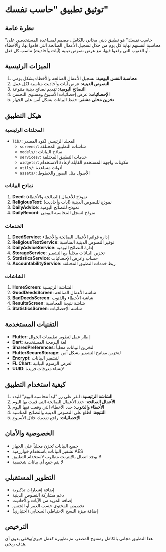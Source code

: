# توثيق تطبيق "حاسب نفسك"

## نظرة عامة
"حاسب نفسك" هو تطبيق ديني مجاني بالكامل، مصمم لمساعدة المستخدمين على محاسبة أنفسهم نهاية كل يوم من خلال تسجيل الأعمال الصالحة التي قاموا بها، والأخطاء أو الذنوب التي وقعوا فيها، مع عرض نصوص دينية (آيات وأحاديث) تناسب كل فعل.

## الميزات الرئيسية
1. **محاسبة النفس اليومية**: تسجيل الأعمال الصالحة والأخطاء بشكل يومي
2. **النصوص الدينية**: عرض آيات وأحاديث مناسبة لكل عمل
3. **النصائح اليومية**: تقديم نصائح دينية متنوعة
4. **الإحصائيات**: عرض إحصائيات الأسبوع ومستوى التحسن
5. **تخزين محلي مشفر**: حفظ البيانات بشكل آمن على الجهاز

## هيكل التطبيق

### المجلدات الرئيسية
- `lib/`: المجلد الرئيسي لكود المصدر
  - `screens/`: شاشات التطبيق المختلفة
  - `models/`: نماذج البيانات
  - `services/`: خدمات التطبيق المختلفة
  - `widgets/`: مكونات واجهة المستخدم القابلة لإعادة الاستخدام
  - `utils/`: أدوات مساعدة
  - `assets/`: الأصول مثل الصور والخطوط

### نماذج البيانات
1. **Deed**: نموذج للأعمال (الصالحة والأخطاء)
2. **ReligiousText**: نموذج للنصوص الدينية (آيات وأحاديث)
3. **DailyAdvice**: نموذج للنصائح اليومية
4. **DailyRecord**: نموذج لسجل المحاسبة اليومي

### الخدمات
1. **DeedService**: إدارة قوائم الأعمال الصالحة والأخطاء
2. **ReligiousTextService**: توفير النصوص الدينية المناسبة
3. **DailyAdviceService**: إدارة النصائح اليومية
4. **StorageService**: تخزين البيانات محلياً مع التشفير
5. **StatisticsService**: حساب وعرض الإحصائيات
6. **AccountabilityService**: ربط خدمات التطبيق المختلفة

### الشاشات
1. **HomeScreen**: الشاشة الرئيسية
2. **GoodDeedsScreen**: شاشة الأعمال الصالحة
3. **BadDeedsScreen**: شاشة الأخطاء والذنوب
4. **ResultsScreen**: شاشة نتيجة المحاسبة
5. **StatisticsScreen**: شاشة الإحصائيات

## التقنيات المستخدمة
- **Flutter**: إطار عمل لتطوير تطبيقات الجوال
- **Dart**: لغة البرمجة المستخدمة
- **SharedPreferences**: لتخزين البيانات محلياً
- **FlutterSecureStorage**: لتخزين مفاتيح التشفير بشكل آمن
- **Encrypt**: لتشفير البيانات
- **FL Chart**: لعرض الرسوم البيانية
- **UUID**: لإنشاء معرفات فريدة

## كيفية استخدام التطبيق
1. **الشاشة الرئيسية**: انقر على زر "ابدأ محاسبة اليوم" للبدء
2. **الأعمال الصالحة**: حدد الأعمال الصالحة التي قمت بها اليوم
3. **الأخطاء والذنوب**: حدد الأخطاء التي وقعت فيها اليوم
4. **النتيجة**: اطلع على النصوص الدينية والنصائح المناسبة
5. **الإحصائيات**: راجع تقدمك خلال الأسبوع

## الخصوصية والأمان
- جميع البيانات تُخزن محلياً على الجهاز
- تشفير البيانات باستخدام خوارزمية AES
- لا يوجد اتصال بالإنترنت مطلوب لاستخدام التطبيق
- لا يتم جمع أي بيانات شخصية

## التطوير المستقبلي
- إضافة إشعارات تذكيرية
- دعم مشاركة النصوص الدينية
- إضافة المزيد من الآيات والأحاديث
- تخصيص المحتوى حسب العمر أو الجنس
- إضافة ميزة النسخ الاحتياطي السحابي (اختياري)

## الترخيص
هذا التطبيق مجاني بالكامل ومفتوح المصدر، تم تطويره كعمل خيري/وقفي بدون أي هدف ربحي.
